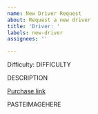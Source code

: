 ```yaml
---
name: New Driver Request
about: Request a new driver
title: 'Driver: '
labels: new-driver
assignees: ''

---
```


Difficulty: DIFFICULTY

DESCRIPTION

[Purchase link](URLGOESHERE)

PASTEIMAGEHERE
